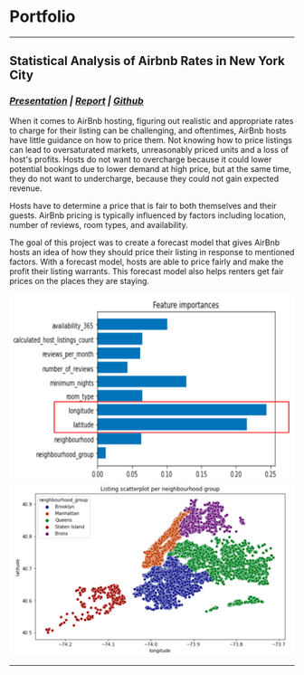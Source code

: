 # Portfolio
---
## Statistical Analysis of Airbnb Rates in New York City
### *[Presentation](https://github.com/duyen21/duyen21.github.io/blob/72f8d626d95c930c68ccdfbd7ddaf3109e5b7dd0/airbnb/Term%20Project%20-%20Final%20Presentation%20-%20Group%2029.pdf) | [Report](https://github.com/duyen21/duyen21.github.io/blob/72f8d626d95c930c68ccdfbd7ddaf3109e5b7dd0/airbnb/Term_Project_Final_Report_Group_29.ipynb) | [Github](https://github.com/duyen21/duyen21.github.io/tree/main/airbnb)*

When it comes to AirBnb hosting, figuring out realistic and appropriate rates to charge for their listing can be challenging, and oftentimes, AirBnb hosts have little guidance on how to price them. Not knowing how to price listings can lead to oversaturated markets, unreasonably priced units and a loss of host's profits. Hosts do not want to overcharge because it could lower potential bookings due to lower demand at high price, but at the same time, they do not want to undercharge, because they could not gain expected revenue.

Hosts have to determine a price that is fair to both themselves and their guests. AirBnb pricing is typically influenced by factors including location, number of reviews, room types, and availability.

The goal of this project was to create a forecast model that gives AirBnb hosts an idea of how they should price their listing in response to mentioned factors. With a forecast model, hosts are able to price fairly and make the profit their listing warrants. This forecast model also helps renters get fair prices on the places they are staying.

<img src="images/airbnb_feature_importance.png?raw=true"/>
<img src="images/airbnb_listing_scatterplot.png?raw=true"/>


---


